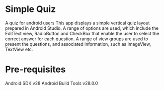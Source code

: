 # Simple Quiz

A quiz for android users This app displays a simple vertical quiz layout prepared in Android Studio. A range of options are used, which include the EditText view, RadioButton and CheckBox that enable the user to select the correct answer for each question. A range of view groups are used to present the questions, and associated information, such as ImageView, TextView etc.

# Pre-requisites

Android SDK v28
Android Build Tools v28.0.0


